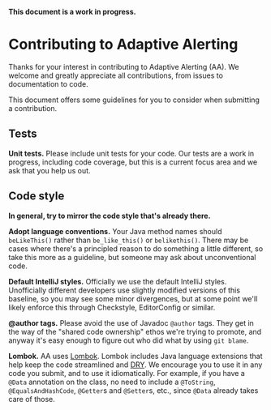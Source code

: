 **This document is a work in progress.**

# Contributing to Adaptive Alerting

Thanks for your interest in contributing to Adaptive Alerting (AA). We welcome and greatly appreciate all contributions, from
issues to documentation to code.

This document offers some guidelines for you to consider when submitting a contribution.

## Tests

**Unit tests.** Please include unit tests for your code. Our tests are a work in progress, including code coverage, but this is a current
focus area and we ask that you help us out.

## Code style

**In general, try to mirror the code style that's already there.**

**Adopt language conventions.** Your Java method names should `beLikeThis()` rather than `be_like_this()` or `belikethis()`.
There may be cases where there's a principled reason to do something a little different, so take this more as a guideline,
but someone may ask about unconventional code.

**Default IntelliJ styles.** Officially we use the default IntelliJ styles. Unofficially different developers use slightly
modified versions of this baseline, so you may see some minor divergences, but at some point we'll likely enforce this
through Checkstyle, EditorConfig or similar.

**@author tags.** Please avoid the use of Javadoc `@author` tags. They get in the way of the "shared code ownership" ethos
we're trying to promote, and anyway it's easy enough to figure out who did what by using `git blame`.

**Lombok.** AA uses [Lombok](https://projectlombok.org/). Lombok includes Java language extensions that help keep the code
streamlined and [DRY](https://en.wikipedia.org/wiki/Don%27t_repeat_yourself). We encourage you to use it in any code you
submit, and to use it idiomatically. For example, if you have a `@Data` annotation on the class, no need to include a
`@ToString`, `@EqualsAndHashCode`, `@Getter`s and `@Setter`s, etc., since `@Data` already takes care of those.
